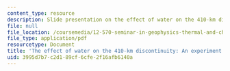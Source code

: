 ```yaml
---
content_type: resource
description: Slide presentation on the effect of water on the 410-km discontinuity.
file: null
file_location: /coursemedia/12-570-seminar-in-geophysics-thermal-and-chemical-evolution-of-the-earth-spring-2005/3995d7b7c2d189cf6cfe2f16afb6140a_grp3prsnttn80305.pdf
file_type: application/pdf
resourcetype: Document
title: 'The effect of water on the 410-km discontinuity: An experiment study'
uid: 3995d7b7-c2d1-89cf-6cfe-2f16afb6140a
---
```

